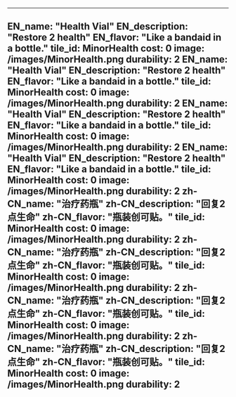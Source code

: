 ---

EN_name: "Health Vial"
EN_description: "Restore 2 health"
EN_flavor: "Like a bandaid in a bottle."
tile_id: MinorHealth
cost: 0
image: /images/MinorHealth.png
durability: 2
EN_name: "Health Vial"
EN_description: "Restore 2 health"
EN_flavor: "Like a bandaid in a bottle."
tile_id: MinorHealth
cost: 0
image: /images/MinorHealth.png
durability: 2
EN_name: "Health Vial"
EN_description: "Restore 2 health"
EN_flavor: "Like a bandaid in a bottle."
tile_id: MinorHealth
cost: 0
image: /images/MinorHealth.png
durability: 2
EN_name: "Health Vial"
EN_description: "Restore 2 health"
EN_flavor: "Like a bandaid in a bottle."
tile_id: MinorHealth
cost: 0
image: /images/MinorHealth.png
durability: 2
zh-CN_name: "治疗药瓶"
zh-CN_description: "回复2点生命"
zh-CN_flavor: "瓶装创可贴。"
tile_id: MinorHealth
cost: 0
image: /images/MinorHealth.png
durability: 2
zh-CN_name: "治疗药瓶"
zh-CN_description: "回复2点生命"
zh-CN_flavor: "瓶装创可贴。"
tile_id: MinorHealth
cost: 0
image: /images/MinorHealth.png
durability: 2
zh-CN_name: "治疗药瓶"
zh-CN_description: "回复2点生命"
zh-CN_flavor: "瓶装创可贴。"
tile_id: MinorHealth
cost: 0
image: /images/MinorHealth.png
durability: 2
zh-CN_name: "治疗药瓶"
zh-CN_description: "回复2点生命"
zh-CN_flavor: "瓶装创可贴。"
tile_id: MinorHealth
cost: 0
image: /images/MinorHealth.png
durability: 2
---